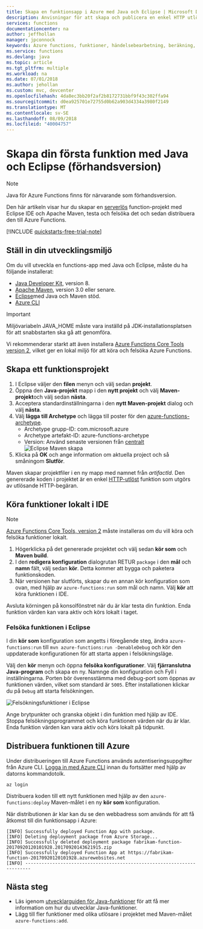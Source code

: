 ```yaml
---
title: Skapa en funktionsapp i Azure med Java och Eclipse | Microsoft Docs
description: Anvisningar för att skapa och publicera en enkel HTTP utlöses app utan server med Java och Eclipse till Azure Functions.
services: functions
documentationcenter: na
author: jeffhollan
manager: jpconnock
keywords: Azure functions, funktioner, händelsebearbetning, beräkning, serverlös arkitektur, java
ms.service: functions
ms.devlang: java
ms.topic: article
ms.tgt_pltfrm: multiple
ms.workload: na
ms.date: 07/01/2018
ms.author: jehollan
ms.custom: mvc, devcenter
ms.openlocfilehash: 4da8ec3bb20f2af2b8172731bbf9f43c302ffa94
ms.sourcegitcommit: d0ea925701e72755d0b62a903d4334a3980f2149
ms.translationtype: MT
ms.contentlocale: sv-SE
ms.lasthandoff: 08/09/2018
ms.locfileid: "40004757"
---
```

# <a name="create-your-first-function-with-java-and-eclipse-preview"></a>Skapa din första funktion med Java och Eclipse (förhandsversion)

> [!NOTE] 
> Java för Azure Functions finns för närvarande som förhandsversion.

Den här artikeln visar hur du skapar en [serverlös](https://azure.microsoft.com/overview/serverless-computing/) function-projekt med Eclipse IDE och Apache Maven, testa och felsöka det och sedan distribuera den till Azure Functions. 

<!-- TODO ![Access a Hello World function from the command line with cURL](media/functions-create-java-maven/hello-azure.png) -->

[!INCLUDE [quickstarts-free-trial-note](../../includes/quickstarts-free-trial-note.md)]

## <a name="set-up-your-development-environment"></a>Ställ in din utvecklingsmiljö

Om du vill utveckla en functions-app med Java och Eclipse, måste du ha följande installerat:

-  [Java Developer Kit](https://www.azul.com/downloads/zulu/), version 8.
-  [Apache Maven](https://maven.apache.org), version 3.0 eller senare.
-  [Eclipse](https://www.eclipse.org/downloads/packages/)med Java och Maven stöd.
-  [Azure CLI](https://docs.microsoft.com/cli/azure)

> [!IMPORTANT] 
> Miljövariabeln JAVA_HOME måste vara inställd på JDK-installationsplatsen för att snabbstarten ska gå att genomföra.

Vi rekommenderar starkt att även installera [Azure Functions Core Tools version 2](functions-run-local.md#v2), vilket ger en lokal miljö för att köra och felsöka Azure Functions. 

## <a name="create-a-functions-project"></a>Skapa ett funktionsprojekt

1. I Eclipse väljer den **filen** menyn och välj sedan **projekt**. 
1. Öppna den **Java-projekt** mapp i den **nytt projekt** och välj **Maven-projekt**och välj sedan **nästa**.
1. Acceptera standardinställningarna i den **nytt Maven-projekt** dialog och välj **nästa**.
1. Välj **lägga till Archetype** och lägga till poster för den [azure-functions-archetype](https://mvnrepository.com/artifact/com.microsoft.azure/azure-functions-archetype).
    - Archetype grupp-ID: com.microsoft.azure
    - Archetype artefakt-ID: azure-functions-archetype
    - Version: Använd senaste versionen från [centralt](https://mvnrepository.com/artifact/com.microsoft.azure/azure-functions-archetype)
    ![Eclipse Maven skapa](media/functions-create-first-java-eclipse/functions-create-eclipse.png)  
1. Klicka på **OK** och ange information om aktuella project och så småningom **Slutför**.

Maven skapar projektfiler i en ny mapp med namnet från _artifactId_. Den genererade koden i projektet är en enkel [HTTP-utlöst](/azure/azure-functions/functions-bindings-http-webhook) funktion som utgörs av utlösande HTTP-begäran.

## <a name="run-functions-locally-in-the-ide"></a>Köra funktioner lokalt i IDE

> [!NOTE]
> [Azure Functions Core Tools, version 2](functions-run-local.md#v2) måste installeras om du vill köra och felsöka funktioner lokalt.

1. Högerklicka på det genererade projektet och välj sedan **kör som** och **Maven build**.
1. I den **redigera konfiguration** dialogrutan RETUR `package` i den **mål** och **namn** fält, välj sedan **kör**. Detta kommer att bygga och paketera funktionskoden.
1. När versionen har slutförts, skapar du en annan kör konfiguration som ovan, med hjälp av `azure-functions:run` som mål och namn. Välj **kör** att köra funktionen i IDE.

Avsluta körningen på konsolfönstret när du är klar testa din funktion. Enda funktion värden kan vara aktiv och körs lokalt i taget.

### <a name="debug-the-function-in-eclipse"></a>Felsöka funktionen i Eclipse

I din **kör som** konfiguration som angetts i föregående steg, ändra `azure-functions:run` till `mvn azure-functions:run -DenableDebug` och kör den uppdaterade konfigurationen för att starta appen i felsökningsläge.

Välj den **kör** menyn och öppna **felsöka konfigurationer**. Välj **fjärranslutna Java-program** och skapa en ny. Namnge din konfiguration och Fyll i inställningarna. Porten bör överensstämma med debug-port som öppnas av funktionen värden, vilket som standard är `5005`. Efter installationen klickar du på `Debug` att starta felsökningen.

![Felsökningsfunktioner i Eclipse](media/functions-create-first-java-eclipse/debug-configuration-eclipse.PNG)

Ange brytpunkter och granska objekt i din funktion med hjälp av IDE. Stoppa felsökningsprogrammet och köra funktionen värden när du är klar. Enda funktion värden kan vara aktiv och körs lokalt på tidpunkt.

## <a name="deploy-the-function-to-azure"></a>Distribuera funktionen till Azure

Under distribueringen till Azure Functions används autentiseringsuppgifter från Azure CLI. [Logga in med Azure CLI](/cli/azure/authenticate-azure-cli?view=azure-cli-latest) innan du fortsätter med hjälp av datorns kommandotolk.

```azurecli
az login
```

Distribuera koden till ett nytt funktionen med hjälp av den `azure-functions:deploy` Maven-målet i en ny **kör som** konfiguration.

När distributionen är klar kan du se den webbadress som används för att få åtkomst till din funktionsapp i Azure:

```output
[INFO] Successfully deployed Function App with package.
[INFO] Deleting deployment package from Azure Storage...
[INFO] Successfully deleted deployment package fabrikam-function-20170920120101928.20170920143621915.zip
[INFO] Successfully deployed Function App at https://fabrikam-function-20170920120101928.azurewebsites.net
[INFO] ------------------------------------------------------------------------
```

## <a name="next-steps"></a>Nästa steg

- Läs igenom [utvecklarguiden för Java-funktioner](functions-reference-java.md) för att få mer information om hur du utvecklar Java-funktioner.
- Lägg till fler funktioner med olika utlösare i projektet med Maven-målet `azure-functions:add`.
